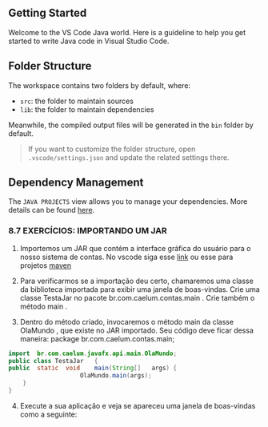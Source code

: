 ## Getting Started

Welcome to the VS Code Java world. Here is a guideline to help you get started to write Java code in Visual Studio Code.

## Folder Structure

The workspace contains two folders by default, where:

- `src`: the folder to maintain sources
- `lib`: the folder to maintain dependencies

Meanwhile, the compiled output files will be generated in the `bin` folder by default.

> If you want to customize the folder structure, open `.vscode/settings.json` and update the related settings there.

## Dependency Management

The `JAVA PROJECTS` view allows you to manage your dependencies. More details can be found [here](https://github.com/microsoft/vscode-java-dependency#manage-dependencies).

### 8.7	EXERCÍCIOS:	IMPORTANDO	UM	JAR
1.	 Importemos	um	JAR	que	contém	a	interface	gráfica	do	usuário	para	o	nosso	sistema	de	contas.
No vscode siga esse [link](https://stackoverflow.com/questions/56618264/import-jar-in-visual-studio-code-classpath) ou esse para projetos [maven](https://pt.stackoverflow.com/questions/356661/adicionar-biblioteca-externa-jar-para-projeto-maven-usando-vscode)

2.	 Para	verificarmos	se	a	importação	deu	certo,	chamaremos	uma	classe	da	biblioteca	importada	para
exibir	uma	janela	de	boas-vindas.
Crie	uma	classe		TestaJar		no	pacote		br.com.caelum.contas.main	.
Crie	também	o	método		main	.
3.	 Dentro	do	método	criado,	invocaremos	o	método		main		da	classe		OlaMundo	,	que	existe	no	JAR
importado.	Seu	código	deve	ficar	dessa	maneira:
package	br.com.caelum.contas.main;
```java
import	br.com.caelum.javafx.api.main.OlaMundo;
public class TestaJar	{
public	static	void	main(String[]	args) {
					OlaMundo.main(args);
	}
}
```

4.	 Execute	a	sua	aplicação	e	veja	se	apareceu	uma	janela	de	boas-vindas	como	a	seguinte:
